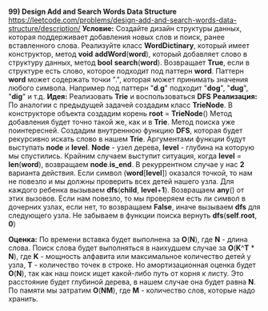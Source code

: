 **99) Design Add and Search Words Data Structure**
https://leetcode.com/problems/design-add-and-search-words-data-structure/description/
**Условие:**
Создайте дизайн структуры данных, которая поддерживает добавления новых слов и поиск, ранее вставленного слова.
Реализуйте класс **WordDictinary**, который имеет конструктор, метод **void** **addWord**(**word**), который добавляет слово в структуру данных, метод **bool** **search**(**word**). Возвращает **True**, если в структуре есть слово, которое подходит под паттерн **word**. Паттерн **word** может содержать точки ".", которая может принимать значения любого символа. Например под паттерн "**d**.**g**" подходит "**dog**", "**dug**", "**dig**" и т.д.
**Идея:**
Реализовать **Trie** и воспользоваться **DFS**
**Реализация:**
    По аналогии с предыдущей задачей создадим класс **TrieNode**. В конструкторе объекта создадим корень **root** = **TrieNode**()
    Метод добавления будет точно такой же, как и в **Trie**.
    Метод поиска уже поинтересней. Создадим внутреннюю функцию **DFS**, которая будет рекурсивно искать слово в нашем **Trie**. Аргументами функции будут выступать **node** и **level**. **Node** - узел дерева, **level** - глубина на которую мы спустились.
    Крайним случаем выступит ситуация, когда **level** = **len**(**word**), возвращаем **node**.**is_end**.
    В рекуррентном случае у нас **2** варианта действия. Если символ (**word**[**level**]) оказался точкой, то нам не повезло и мы должны проверить всех детей нашего узла. Для каждого ребенка вызываем **dfs**(**child**, **level**+**1**). Возвращаем **any**() от этих вызовов. Если нам повезло, то мы проверяем есть ли символ в дочерних узлах, если нет, то возвращаем **False**, иначе вызываем **dfs** для следующего узла.
    Не забываем в функции поиска вернуть **dfs**(**self**.**root**, **0**)

**Оценка:**
    По времени вставка будет выполнена за **O**(**N**), где **N** - длина слова. Поиск слова будет выполняться в наихудшем случае за **O**(**K**^**T** * **N**), где **K** - мощность алфавита или максимальное количество детей у узла, **T** - количество точек в строке. Но амортизационная оценка будет **O**(**N**), так как наш поиск ищет какой-либо путь от корня к листу. Это расстояние будет глубиной дерева, в нашем случае она будет равна **N**. По памяти мы затратим **O**(**NM**), где **M** - количество слов, которые надо хранить.
